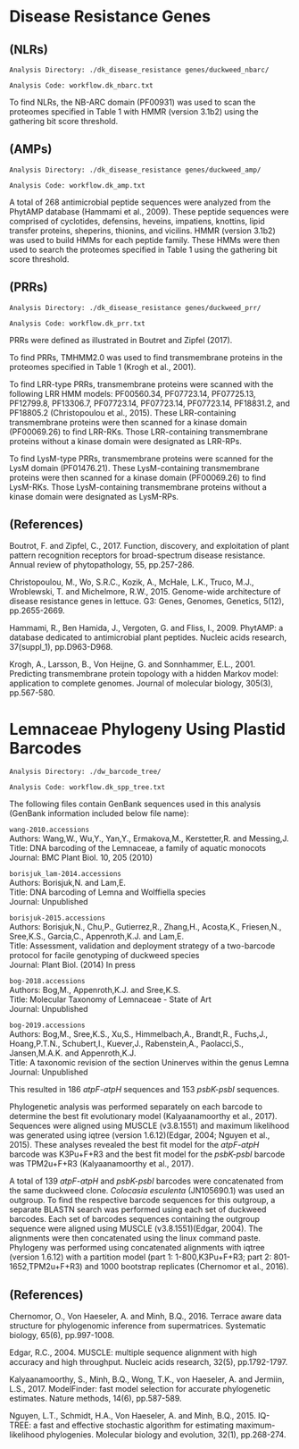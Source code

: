 # Disease Resistance Genes

## (NLRs)

`Analysis Directory: ./dk_disease_resistance genes/duckweed_nbarc/`

`Analysis Code: workflow.dk_nbarc.txt` 

To find NLRs, the NB-ARC domain (PF00931) was used to scan the proteomes specified in Table 1 with HMMR (version 3.1b2) using the gathering bit score threshold.

## (AMPs)

`Analysis Directory: ./dk_disease_resistance genes/duckweed_amp/`

`Analysis Code: workflow.dk_amp.txt`

A total of 268 antimicrobial peptide sequences were analyzed from the PhytAMP database (Hammami et al., 2009). These peptide sequences were comprised of cyclotides, defensins, heveins, impatiens, knottins, lipid transfer proteins, sheperins, thionins, and vicilins. HMMR (version 3.1b2) was used to build HMMs for each peptide family. These HMMs were then used to search the proteomes specified in Table 1 using the gathering bit score threshold.
 
## (PRRs)

`Analysis Directory: ./dk_disease_resistance genes/duckweed_prr/`

`Analysis Code: workflow.dk_prr.txt`

PRRs were defined as illustrated in Boutret and Zipfel (2017).
 
To find PRRs, TMHMM2.0 was used to find transmembrane proteins in the proteomes specified in Table 1 (Krogh et al., 2001).

To find LRR-type PRRs, transmembrane proteins were scanned with the following LRR HMM models: PF00560.34, PF07723.14, PF07725.13, PF12799.8, PF13306.7, PF07723.14, PF07723.14, PF07723.14, PF18831.2, and PF18805.2 (Christopoulou et al., 2015). These LRR-containing transmembrane proteins were then scanned for a kinase domain (PF00069.26) to find LRR-RKs. Those LRR-containing transmembrane proteins without a kinase domain were designated as LRR-RPs.

To find LysM-type PRRs, transmembrane proteins were scanned for the LysM domain (PF01476.21). These LysM-containing transmembrane proteins were then scanned for a kinase domain (PF00069.26) to find LysM-RKs. Those LysM-containing transmembrane proteins without a kinase domain were designated as LysM-RPs.

## (References)

Boutrot, F. and Zipfel, C., 2017. Function, discovery, and exploitation of plant pattern recognition receptors for broad-spectrum disease resistance. Annual review of phytopathology, 55, pp.257-286.

Christopoulou, M., Wo, S.R.C., Kozik, A., McHale, L.K., Truco, M.J., Wroblewski, T. and Michelmore, R.W., 2015. Genome-wide architecture of disease resistance genes in lettuce. G3: Genes, Genomes, Genetics, 5(12), pp.2655-2669.

Hammami, R., Ben Hamida, J., Vergoten, G. and Fliss, I., 2009. PhytAMP: a database dedicated to antimicrobial plant peptides. Nucleic acids research, 37(suppl_1), pp.D963-D968.

Krogh, A., Larsson, B., Von Heijne, G. and Sonnhammer, E.L., 2001. Predicting transmembrane protein topology with a hidden Markov model: application to complete genomes. Journal of molecular biology, 305(3), pp.567-580.

# Lemnaceae Phylogeny Using Plastid Barcodes

`Analysis Directory: ./dw_barcode_tree/`

`Analysis Code: workflow.dk_spp_tree.txt`

The following files contain GenBank sequences used in this analysis (GenBank information included below file name):

`wang-2010.accessions` <br />
Authors: Wang,W., Wu,Y., Yan,Y., Ermakova,M., Kerstetter,R. and Messing,J. <br />
Title:   DNA barcoding of the Lemnaceae, a family of aquatic monocots <br />
Journal: BMC Plant Biol. 10, 205 (2010) <br />

`borisjuk_lam-2014.accessions` <br />
Authors: Borisjuk,N. and Lam,E. <br />
Title:   DNA barcoding of Lemna and Wolffiella species <br />
Journal: Unpublished <br />

`borisjuk-2015.accessions` <br />
Authors: Borisjuk,N., Chu,P., Gutierrez,R., Zhang,H., Acosta,K., Friesen,N., Sree,K.S., Garcia,C., Appenroth,K.J. and Lam,E. <br />
Title:   Assessment, validation and deployment strategy of a two-barcode protocol for facile genotyping of duckweed species <br />
Journal: Plant Biol. (2014) In press <br />

`bog-2018.accessions` <br />
Authors: Bog,M., Appenroth,K.J. and Sree,K.S. <br />
Title:   Molecular Taxonomy of Lemnaceae - State of Art <br />
Journal: Unpublished <br />

`bog-2019.accessions` <br />
Authors: Bog,M., Sree,K.S., Xu,S., Himmelbach,A., Brandt,R., Fuchs,J., Hoang,P.T.N., Schubert,I., Kuever,J., Rabenstein,A., Paolacci,S., Jansen,M.A.K. and Appenroth,K.J. <br />
Title:   A taxonomic revision of the section Uninerves within the genus Lemna <br />
Journal: Unpublished <br />

This resulted in 186 _atpF-atpH_ sequences and 153 _psbK-psbI_ sequences.

Phylogenetic analysis was performed separately on each barcode to determine the best fit evolutionary model (Kalyaanamoorthy et al., 2017). Sequences were aligned using MUSCLE (v3.8.1551) and maximum likelihood was generated using iqtree (version 1.6.12)(Edgar, 2004; Nguyen et al., 2015). These analyses revealed the best fit model for the _atpF-atpH_ barcode was K3Pu+F+R3 and the best fit model for the _psbK-psbI_ barcode was TPM2u+F+R3 (Kalyaanamoorthy et al., 2017).

A total of 139 _atpF-atpH_ and _psbK-psbI_ barcodes were concatenated from the same duckweed clone. _Colocasia esculenta_ (JN105690.1) was used an outgroup. To find the respective barcode sequences for this outgroup, a separate BLASTN search was performed using each set of duckweed barcodes. Each set of barcodes sequences containing the outgroup sequence were aligned using MUSCLE (v3.8.1551)(Edgar, 2004). The alignments were then concatenated using the linux command paste. Phylogeny was performed using concatenated alignments with iqtree (version 1.6.12) with a partition model (part 1: 1-800,K3Pu+F+R3; part 2: 801-1652,TPM2u+F+R3) and 1000 bootstrap replicates (Chernomor et al., 2016).


## (References)

Chernomor, O., Von Haeseler, A. and Minh, B.Q., 2016. Terrace aware data structure for phylogenomic inference from supermatrices. Systematic biology, 65(6), pp.997-1008.

Edgar, R.C., 2004. MUSCLE: multiple sequence alignment with high accuracy and high throughput. Nucleic acids research, 32(5), pp.1792-1797.

Kalyaanamoorthy, S., Minh, B.Q., Wong, T.K., von Haeseler, A. and Jermiin, L.S., 2017. ModelFinder: fast model selection for accurate phylogenetic estimates. Nature methods, 14(6), pp.587-589.

Nguyen, L.T., Schmidt, H.A., Von Haeseler, A. and Minh, B.Q., 2015. IQ-TREE: a fast and effective stochastic algorithm for estimating maximum-likelihood phylogenies. Molecular biology and evolution, 32(1), pp.268-274.
